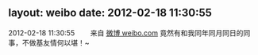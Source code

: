 layout: weibo
date: 2012-02-18 11:30:55
---
2012-02-18 11:30:55  &nbsp;&nbsp;&nbsp;&nbsp;&nbsp;&nbsp; 来自 <a href="http://weibo.com/" rel="nofollow">微博 weibo.com</a>
竟然有和我同年同月同日的同事，不做基友情何以堪！~ ​​​
